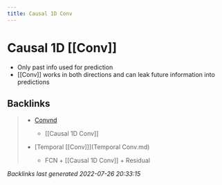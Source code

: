 ```yaml
---
title: Causal 1D Conv
---
```


# Causal 1D [[Conv]]
- Only past info used for prediction
- [[Conv]] works in both directions and can leak future information into predictions


































































































## Backlinks

> - [Convnd](Conv.md)
>   - [[Causal 1D Conv]]
>    
> - [Temporal [[Conv]]](Temporal Conv.md)
>   - FCN + [[Causal 1D Conv]] + Residual

_Backlinks last generated 2022-07-26 20:33:15_

